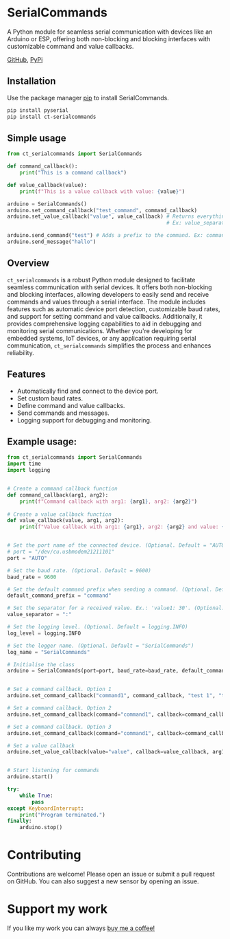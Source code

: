 # SerialCommands
A Python module for seamless serial communication with devices like an Arduino or ESP, offering both non-blocking and blocking interfaces with customizable command and value callbacks.

[GitHub](https://github.com/clevrthings/SerialCommands), [PyPi](https://pypi.org/project/ct-serialcommands/)

## Installation
Use the package manager [pip](https://pip.pypa.io/en/stable/) to install SerialCommands.

```bash
pip install pyserial
pip install ct-serialcommands
```

## Simple usage
```python
from ct_serialcommands import SerialCommands

def command_callback():
    print("This is a command callback")

def value_callback(value):
    print(f"This is a value callback with value: {value}")

arduino = SerialCommands()
arduino.set_command_callback("test_command", command_callback)
arduino.set_value_callback("value", value_callback) # Returns everything after the value_separator to the callback function. 
                                                    # Ex: value_separator = ":". If the incoming message = "value: 11", "11" will be passed to the callback function.

arduino.send_command("test") # Adds a prefix to the command. Ex: command: test
arduino.send_message("hallo")
```

## Overview
`ct_serialcommands` is a robust Python module designed to facilitate seamless communication with serial devices. It offers both non-blocking and blocking interfaces, allowing developers to easily send and receive commands and values through a serial interface. The module includes features such as automatic device port detection, customizable baud rates, and support for setting command and value callbacks. Additionally, it provides comprehensive logging capabilities to aid in debugging and monitoring serial communications. Whether you're developing for embedded systems, IoT devices, or any application requiring serial communication, `ct_serialcommands` simplifies the process and enhances reliability.


## Features
- Automatically find and connect to the device port.
- Set custom baud rates.
- Define command and value callbacks.
- Send commands and messages.
- Logging support for debugging and monitoring.

## Example usage:
```python
from ct_serialcommands import SerialCommands
import time
import logging


# Create a command callback function
def command_callback(arg1, arg2):
    print(f"Command callback with arg1: {arg1}, arg2: {arg2}")
    
# Create a value callback function
def value_callback(value, arg1, arg2):
    print(f"Value callback with arg1: {arg1}, arg2: {arg2} and value: {value}")


# Set the port name of the connected device. (Optional. Default = "AUTO") (When set to AUTO, make sure only one device is connected. It will use the first port that is found.)
# port = "/dev/cu.usbmodem21211101"
port = "AUTO"

# Set the baud rate. (Optional. Default = 9600)
baud_rate = 9600

# Set the default command prefix when sending a command. (Optional. Default = "command") (Ex.: command: test)
default_command_prefix = "command"

# Set the separator for a received value. Ex.: 'value1: 30'. (Optional. Default = ":")
value_separator = ":"

# Set the logging level. (Optional. Default = logging.INFO)
log_level = logging.INFO

# Set the logger name. (Optional. Default = "SerialCommands")
log_name = "SerialCommands"

# Initialise the class
arduino = SerialCommands(port=port, baud_rate=baud_rate, default_command_prefix=default_command_prefix, value_separator=value_separator, log_level=log_level, log_name=log_name)


# Set a command callback. Option 1
arduino.set_command_callback("command1", command_callback, "test 1", "test 2")

# Set a command callback. Option 2
arduino.set_command_callback(command="command1", callback=command_callback, args=["test 1", "test 2"])

# Set a command callback. Option 3
arduino.set_command_callback(command="command1", callback=command_callback, arg1="test 1", arg2="test 2")

# Set a value callback
arduino.set_value_callback(value="value", callback=value_callback, arg1="test 1", arg2="test 2")


# Start listening for commands
arduino.start()

try:
    while True:
        pass
except KeyboardInterrupt:
    print("Program terminated.")
finally:
    arduino.stop()
```

# Contributing
Contributions are welcome! Please open an issue or submit a pull request on GitHub.
You can also suggest a new sensor by opening an issue. 

# Support my work
If you like my work you can always [buy me a coffee!](https://buymeacoffee.com/clevrthings)
